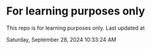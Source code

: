 # For learning purposes only
This repo is for learning purposes only.
Last updated at

Saturday, September 28, 2024 10:33:24 AM

